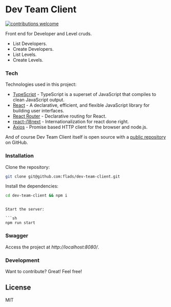 # Dev Team Client

[![contributions welcome](https://img.shields.io/badge/contributions-welcome-brightgreen.svg?style=flat)](https://github.com/flads/nestjs-boilerplate/pulls)

Front end for Developer and Level cruds.

  - List Developers.
  - Create Developers.
  - List Levels.
  - Create Levels.

### Tech

Technologies used in this project:

* [TypeScript](https://github.com/microsoft/TypeScript) - TypeScript is a superset of JavaScript that compiles to clean JavaScript output.
* [React](https://github.com/facebook/react) - A declarative, efficient, and flexible JavaScript library for building user interfaces.
* [React Router](https://github.com/remix-run/react-router) - Declarative routing for React.
* [react-i18next](https://github.com/i18next/react-i18next) - Internationalization for react done right.
* [Axios](https://github.com/axios/axios) - Promise based HTTP client for the browser and node.js.

And of course Dev Team Client itself is open source with a [public repository](https://github.com/flads/dev-team-client) on GitHub.

### Installation

Clone the repository:
```sh
git clone git@github.com:flads/dev-team-client.git
```

Install the dependencies:

```sh
cd dev-team-client && npm i
```

```

Start the server:

```sh
npm run start
```

### Swagger
Access the project at *http://localhost:8080/*.

### Development

Want to contribute? Great!
Feel free!

License
----

MIT